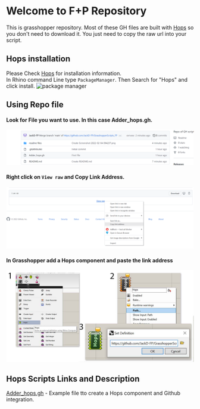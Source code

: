 # Welcome to F+P Repository
This is grasshopper repository. Most of these GH files are built with [Hops](https://developer.rhino3d.com/guides/compute/hops-component/) so you don't need to download it. You just need to copy the raw url into your script.

Hops installation
-----------------
Please Check [Hops](https://developer.rhino3d.com/guides/compute/hops-component/) for installation information.
<br>
In Rhino command Line type `PackageManager`. Then Search for "Hops" and click install.
![package manager](https://developer.rhino3d.com/images/gh-hops-package-manager.png)

Using Repo file
---------------
#### Look for File you want to use. In this case Adder_hops.gh.
![Link](https://github.com/JackD-FP/GrasshopperScripts_FP/blob/main/readme%20files/Screenshot%202022-02-04%20094237.png?raw=true)

#### Right click on `View raw` and Copy Link Address.
![Link](https://github.com/JackD-FP/GrasshopperScripts_FP/blob/main/readme%20files/Screenshot%202022-02-04%20095055.png)

#### In Grasshopper add a Hops component and paste the link address
![Link](https://github.com/JackD-FP/GrasshopperScripts_FP/blob/main/readme%20files/Artboard%201.jpg?raw=true)

Hops Scripts Links and Description
----------------------------------
[Adder_hops.gh](https://github.com/JackD-FP/GrasshopperScripts_FP/blob/main/Adder_hops.gh?raw=true) - Example file tto create a Hops component and Github integration.

